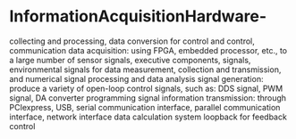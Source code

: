 # InformationAcquisitionHardware-
collecting and processing, data conversion for control and control, communication
data acquisition: using FPGA, embedded processor, etc., to a large number of sensor signals, executive components, signals, environmental signals for data measurement, collection and transmission, and numerical signal processing and data analysis
signal generation: produce a variety of open-loop control signals, such as: DDS signal, PWM signal, DA converter programming signal
information transmission: through PCIexpress, USB, serial communication interface, parallel communication interface, network interface
data calculation
system loopback for feedback control
